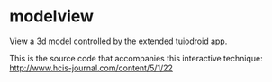 # modelview
View a 3d model controlled by the extended tuiodroid app.

This is the source code that accompanies this interactive technique: http://www.hcis-journal.com/content/5/1/22
